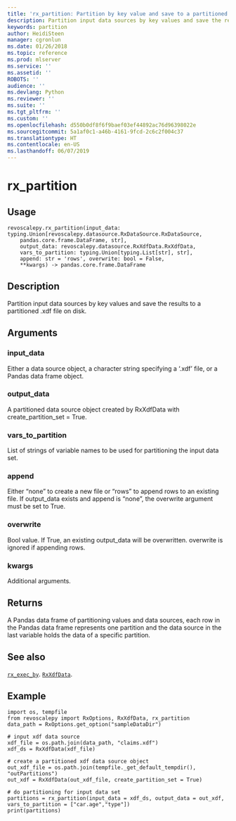 ```yaml
---
title: 'rx_partition: Partition by key value and save to a partitioned .xdf (revoscalepy)'
description: Partition input data sources by key values and save the results to a partitioned .xdf file on disk.
keywords: partition
author: HeidiSteen
manager: cgronlun
ms.date: 01/26/2018
ms.topic: reference
ms.prod: mlserver
ms.service: ''
ms.assetid: ''
ROBOTS: ''
audience: ''
ms.devlang: Python
ms.reviewer: ''
ms.suite: ''
ms.tgt_pltfrm: ''
ms.custom: ''
ms.openlocfilehash: d550b0df8f6f9baef03ef44892ac76d96398022e
ms.sourcegitcommit: 5a1af0c1-a46b-4161-9fcd-2c6c2f004c37
ms.translationtype: HT
ms.contentlocale: en-US
ms.lasthandoff: 06/07/2019
---
```

# <a name="rxpartition"></a>rx_partition


 


## <a name="usage"></a>Usage



```
revoscalepy.rx_partition(input_data: typing.Union[revoscalepy.datasource.RxDataSource.RxDataSource,
    pandas.core.frame.DataFrame, str],
    output_data: revoscalepy.datasource.RxXdfData.RxXdfData,
    vars_to_partition: typing.Union[typing.List[str], str],
    append: str = 'rows', overwrite: bool = False,
    **kwargs) -> pandas.core.frame.DataFrame
```





## <a name="description"></a>Description

Partition input data sources by key values and save the results to a partitioned .xdf file on disk.


## <a name="arguments"></a>Arguments


### <a name="inputdata"></a>input_data

Either a data source object, a character string specifying a ‘.xdf’ file, or a Pandas data frame object.


### <a name="outputdata"></a>output_data

A partitioned data source object created by RxXdfData with create_partition_set = True.


### <a name="varstopartition"></a>vars_to_partition

List of strings of variable names to be used for partitioning the input data set.


### <a name="append"></a>append

Either “none” to create a new file or “rows” to append rows to an existing file. If output_data exists and append is “none”, the overwrite argument must be set to True.


### <a name="overwrite"></a>overwrite

Bool value. If True, an existing output_data will be overwritten.
overwrite is ignored if appending rows.


### <a name="kwargs"></a>kwargs

Additional arguments.


## <a name="returns"></a>Returns

A Pandas data frame of partitioning values and data sources, each row in the Pandas data frame represents one partition and the data source in the last variable holds the data of a specific partition.


## <a name="see-also"></a>See also

[`rx_exec_by`](rx-exec-by.md).
[`RxXdfData`](RxXdfData.md).


## <a name="example"></a>Example



```
import os, tempfile
from revoscalepy import RxOptions, RxXdfData, rx_partition
data_path = RxOptions.get_option("sampleDataDir")

# input xdf data source
xdf_file = os.path.join(data_path, "claims.xdf")
xdf_ds = RxXdfData(xdf_file)

# create a partitioned xdf data source object
out_xdf_file = os.path.join(tempfile._get_default_tempdir(), "outPartitions")
out_xdf = RxXdfData(out_xdf_file, create_partition_set = True)

# do partitioning for input data set
partitions = rx_partition(input_data = xdf_ds, output_data = out_xdf, vars_to_partition = ["car.age","type"])
print(partitions)
```

